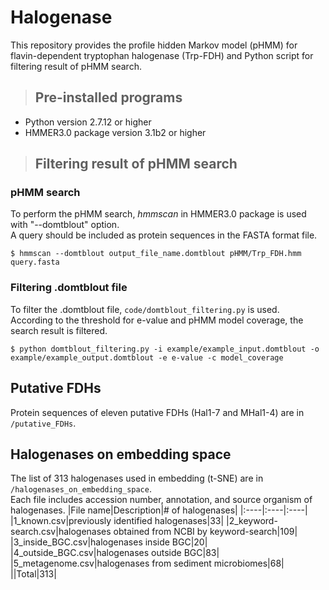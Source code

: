 # Halogenase
This repository provides the profile hidden Markov model (pHMM) for flavin-dependent tryptophan halogenase (Trp-FDH) and Python script for filtering result of pHMM search.

>## Pre-installed programs
* Python version 2.7.12 or higher
* HMMER3.0 package version 3.1b2 or higher

>## Filtering result of pHMM search
### pHMM search
To perform the pHMM search, *hmmscan* in HMMER3.0 package is used with "--domtblout" option.   
A query should be included as protein sequences in the FASTA format file.   
```
$ hmmscan --domtblout output_file_name.domtblout pHMM/Trp_FDH.hmm query.fasta
```

### Filtering .domtblout file
To filter the .domtblout file, ```code/domtblout_filtering.py``` is used.   
According to the threshold for e-value and pHMM model coverage, the search result is filtered.
```
$ python domtblout_filtering.py -i example/example_input.domtblout -o example/example_output.domtblout -e e-value -c model_coverage
```

## Putative FDHs   
Protein sequences of eleven putative FDHs (Hal1-7 and MHal1-4) are in ```/putative_FDHs```.

## Halogenases on embedding space   
The list of 313 halogenases used in embedding (t-SNE) are in ```/halogenases_on_embedding_space```.   
Each file includes accession number, annotation, and source organism of halogenases.
|File name|Description|# of halogenases|
|:----|:----|:----|
|1_known.csv|previously identified halogenases|33|
|2_keyword-search.csv|halogenases obtained from NCBI by keyword-search|109|
|3_inside_BGC.csv|halogenases inside BGC|20|
|4_outside_BGC.csv|halogenases outside BGC|83|
|5_metagenome.csv|halogenases from sediment microbiomes|68|
||Total|313|



